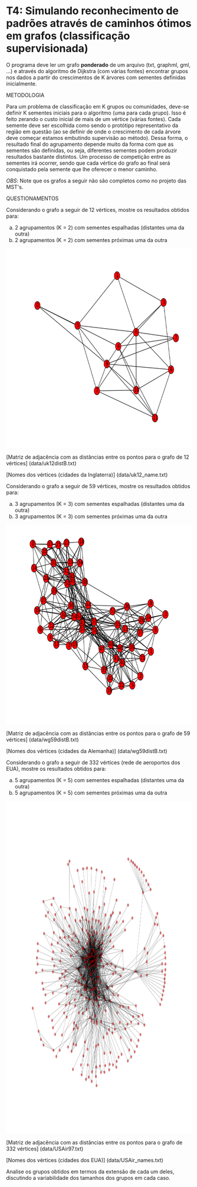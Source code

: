 T4: Simulando reconhecimento de padrões através de caminhos ótimos em grafos (classificação supervisionada)
==========================================================================================================


O programa deve ler um grafo **ponderado** de um arquivo (txt, graphml, gml, ...) e através do 
algoritmo de Dijkstra (com várias fontes) encontrar grupos nos dados a partir do crescimentos 
de K árvores com sementes definidas inicialmente.

METODOLOGIA

Para um problema de classificação em K grupos ou comunidades, deve-se definir K sementes iniciais 
para o algoritmo (uma para cada grupo). Isso é feito zerando o custo inicial de mais de um vértice 
(várias fontes). Cada semente deve ser escolhida como sendo o protótipo representativo da região em 
questão (ao se definir de onde o crescimento de cada árvore deve começar estamos embutindo supervisão 
ao método). Dessa forma, o resultado final do agrupamento depende muito da forma com que as sementes 
são definidas, ou seja, diferentes sementes podem produzir resultados bastante distintos. 
Um processo de competição entre as sementes irá ocorrer, sendo que cada vértice do grafo ao final será 
conquistado pela semente que lhe oferecer o menor caminho.

*OBS*: Note que os grafos a seguir não são completos como no projeto das MST's. 

QUESTIONAMENTOS

Considerando o grafo a seguir de 12 vértices, mostre os resultados obtidos para:
<ol type="a">
    <li>2 agrupamentos (K = 2) com sementes espalhadas (distantes uma da outra)</li>
    <li>2 agrupamentos (K = 2) com sementes próximas uma da outra</li>
</ol>

<img src="readme-img/uk12.png" width=720 height=540 alt="uk12" />

[Matriz de adjacência com as distâncias entre os pontos para o grafo de 12 vértices]
(data/uk12distB.txt)

[Nomes dos vértices (cidades da Inglaterra)]
(data/uk12_name.txt)


Considerando o grafo a seguir de 59 vértices, mostre os resultados obtidos para:
<ol type="a">
    <li>3 agrupamentos (K = 3) com sementes espalhadas (distantes uma da outra)</li>
    <li>3 agrupamentos (K = 3) com sementes próximas uma da outra</li>
</ol>

<img src="readme-img/wg59.png" width=720 height=540 alt="wg59" />


[Matriz de adjacência com as distâncias entre os pontos para o grafo de 59 vértices]
(data/wg59distB.txt)

[Nomes dos vértices (cidades da Alemanha)]
(data/wg59distB.txt)


Considerando o grafo a seguir de 332 vértices (rede de aeroportos dos EUA), mostre os resultados obtidos para:
<ol type="a">
    <li>5 agrupamentos (K = 5) com sementes espalhadas (distantes uma da outra)</li>
    <li>5 agrupamentos (K = 5) com sementes próximas uma da outra</li>
</ol>

<img src="readme-img/USAir.png" width=900 height=900 alt="USAir" />

[Matriz de adjacência com as distâncias entre os pontos para o grafo de 332 vértices]
(data/USAir97.txt)

[Nomes dos vértices (cidades dos EUA)]
(data/USAir_names.txt)


Analise os grupos obtidos em termos da extensão de cada um deles, discutindo a variabilidade dos tamanhos dos grupos em cada caso.
